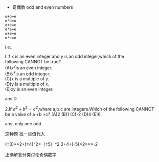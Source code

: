 - 奇偶数 odd and even numbers
```
o+o=e
o*o=o
e+e=e
e*e=e
o+e=e
o*e=o
```

i.e..

I.If x is an even integer and y is an odd integer,which of the  
following CANNOT be true?  
(A)$x^y$is an even integer.  
(B)$y^x$is an odd integer.   
(C)x is a multiple of y.  
(D)y is a multiple of x.  
(E)xy is an even integer.   

ans:D


2.If $a^2+b^2=c^2$,where a,b.c are integers.Which of the following
CANNOT be a value of a +b +c?
(A)2
(B)1
(C)-2
(D)4
(E)6

ans: only one odd 

这种题 找一些值代入

(±3)**2+(±4)^2=（±5）^2
3+4+(-5)=2===-2

正确解答分类讨论奇偶数字
